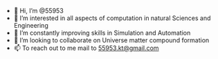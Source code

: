 - 👋 Hi, I’m @55953
- 👀 I’m interested in all aspects of computation in natural Sciences and Engineering
- 🌱 I’m constantly improving skills in Simulation and Automation
- 💞️ I’m looking to collaborate on Universe matter compound formation
- 📫 To reach out to me mail to 55953.kt@gmail.com

<!---
55953/55953 is a ✨ special ✨ repository because its `README.md` (this file) appears on your GitHub profile.
You can click the Preview link to take a look at your changes.
--->
